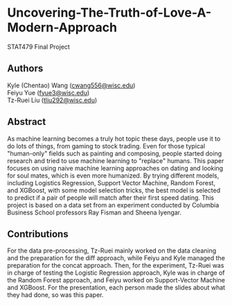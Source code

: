 # Uncovering-The-Truth-of-Love-A-Modern-Approach
STAT479 Final Project

## Authors
Kyle (Chentao) Wang (cwang556@wisc.edu)  
Feiyu Yue (fyue3@wisc.edu)  
Tz-Ruei Liu (tliu292@wisc.edu)   

## Abstract
As machine learning becomes a truly hot topic these days, people use it to do lots of things, from gaming to stock trading. Even for those typical "human-only" fields such as painting and composing, people started doing research and tried to use machine learning to "replace" humans. This paper focuses on using naive machine learning approaches on dating and looking for soul mates, which is even more humanized. By trying different models, including Logistics Regression, Support Vector Machine, Random Forest, and XGBoost, with some model selection tricks, the best model is selected to predict if a pair of people will match after their first speed dating. This project is based on a data set from an experiment conducted by Columbia Business School professors Ray Fisman and Sheena Iyengar.

## Contributions
For the data pre-processing, Tz-Ruei mainly worked on the data cleaning and the preparation for the diff approach, while Feiyu and Kyle managed the preparation for the concat approach. Then, for the experiment, Tz-Ruei was in charge of testing the Logistic Regression approach, Kyle was in charge of the Random Forest approach, and Feiyu worked on Support-Vector Machine and XGBoost. For the presentation, each person made the slides about what they had done, so was this paper.
